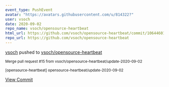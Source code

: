 ```yaml
---
event_type: PushEvent
avatar: "https://avatars.githubusercontent.com/u/814322?"
user: vsoch
date: 2020-09-02
repo_name: vsoch/opensource-heartbeat
html_url: https://github.com/vsoch/opensource-heartbeat/commit/1064460123a917db61a9fcdf2561003de198a821
repo_url: https://github.com/vsoch/opensource-heartbeat
---
```


<a href='https://github.com/vsoch' target='_blank'>vsoch</a> pushed to <a href='https://github.com/vsoch/opensource-heartbeat' target='_blank'>vsoch/opensource-heartbeat</a>

<small>Merge pull request #15 from vsoch/opensource-heartbeat/update-2020-09-02

[opensource-heartbeat] opensource-heartbeat/update-2020-09-02</small>

<a href='https://github.com/vsoch/opensource-heartbeat/commit/1064460123a917db61a9fcdf2561003de198a821' target='_blank'>View Commit</a>